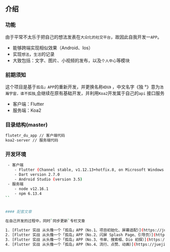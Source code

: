## 介绍

### 功能

由于平常不太乐于把自己的想法发表在`大众化的社交平台`，故因此自我开发一`APP`。

- 能够跨端实现相似效果（Android、Ios）
- 实现`想法`，`生活`的记录
- 大致包括：文字、图片、小视频的发布，以及`个人中心`等模块

### 前期须知

这个项目是基于`孤岛」APP`的重新开发，并更换名称`《DU》` ，中文名字《独 °》意为`浩瀚宇宙，谁不孤独`,会继续在原有基础开发，并利用`Koa2`开发属于自己的`api` 接口服务

- 客户端：Flutter
- 服务端：Koa2

### 目录结构(master)

```sh
flutetr_du_app // 客户端代码
koa2-server // 服务端代码
```

### 开发环境

```sh
 - 客户端
    - Flutter (Channel stable, v1.12.13+hotfix.8, on Microsoft Windows [Version 10.0.18363.657], locale zh-CN)
    - Dart version 2.7.0
    - Android Studio (version 3.5)
 - 服务端
    - node v12.16.1
    - npm 6.13.4
``


#### 配套文章

在自己开发的过程中，同时`同步更新`专栏文章

1. [Flutter 实战 从头撸一个「孤岛」APP（No.1、项目初始化、屏幕适配）](https://juejin.im/post/5dd0142be51d453fc01e8a25)
2. [Flutter 实战 从头撸一个「孤岛」APP（No.2、闪屏 Splash Page、引导页）](https://juejin.im/post/5dd97d3fe51d45234f582cbe)
3. [Flutter 实战 从头撸一个「孤岛」APP（No.3、书单、搜索框、Dio 初探）](https://juejin.im/post/5de2b7aa5188256e913c991d)
4. [Flutter 实战 从头撸一个「孤岛」APP（No.4、流行、点赞、动画）](https://juejin.im/post/5e12943f6fb9a0482806df9d)
```
